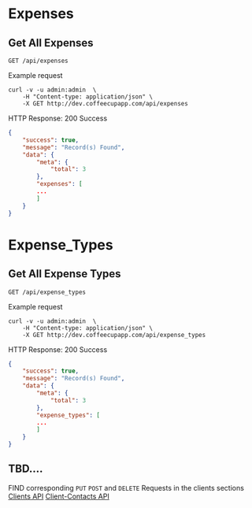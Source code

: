 # Expenses

## Get All Expenses

`GET /api/expenses`

Example request

```shell
curl -v -u admin:admin  \
	-H "Content-type: application/json" \
	-X GET http://dev.coffeecupapp.com/api/expenses
```

HTTP Response: 200 Success

```json
{
    "success": true,
    "message": "Record(s) Found",
    "data": {
        "meta": {
            "total": 3
        },
        "expenses": [
        ...
        ]
    }
}
```


# Expense_Types

## Get All Expense Types

`GET /api/expense_types`

Example request

```shell
curl -v -u admin:admin  \
	-H "Content-type: application/json" \
	-X GET http://dev.coffeecupapp.com/api/expense_types
```

HTTP Response: 200 Success

```json
{
    "success": true,
    "message": "Record(s) Found",
    "data": {
        "meta": {
            "total": 3
        },
        "expense_types": [
        ...
        ]
    }
}
```


## TBD....
FIND corresponding `PUT` `POST` and `DELETE` Requests in the clients sections
 [Clients API](http://git.reppa.net/coffeecup/api_docs/blob/master/Sections/Clients.md)
 [Client-Contacts API](http://git.reppa.net/coffeecup/api_docs/blob/master/Sections/Clients%20Contacts.md)